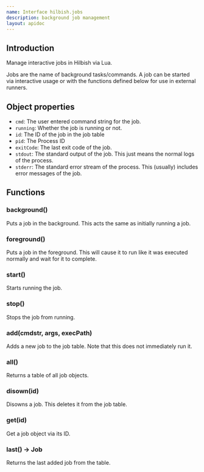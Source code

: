 ```yaml
---
name: Interface hilbish.jobs
description: background job management
layout: apidoc
---
```


## Introduction

Manage interactive jobs in Hilbish via Lua.

Jobs are the name of background tasks/commands. A job can be started via
interactive usage or with the functions defined below for use in external runners.

## Object properties
- `cmd`: The user entered command string for the job.
- `running`: Whether the job is running or not.
- `id`: The ID of the job in the job table
- `pid`: The Process ID
- `exitCode`: The last exit code of the job.
- `stdout`: The standard output of the job. This just means the normal logs of the process.
- `stderr`: The standard error stream of the process. This (usually) includes error messages of the job.

## Functions
### background()
Puts a job in the background. This acts the same as initially running a job.

### foreground()
Puts a job in the foreground. This will cause it to run like it was
executed normally and wait for it to complete.

### start()
Starts running the job.

### stop()
Stops the job from running.

### add(cmdstr, args, execPath)
Adds a new job to the job table. Note that this does not immediately run it.

### all()
Returns a table of all job objects.

### disown(id)
Disowns a job. This deletes it from the job table.

### get(id)
Get a job object via its ID.

### last() -> Job
Returns the last added job from the table.

